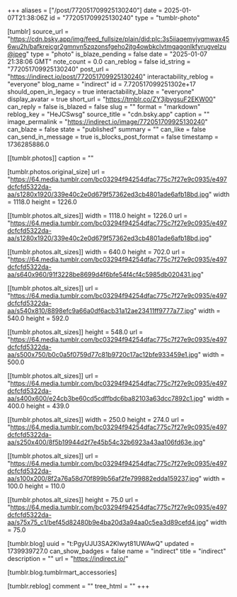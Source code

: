 +++
aliases = ["/post/772051709925130240"]
date = 2025-01-07T21:38:06Z
id = "772051709925130240"
type = "tumblr-photo"

[tumblr]
source_url = "https://cdn.bsky.app/img/feed_fullsize/plain/did:plc:3s5iiaqemyjyqmwax456wu2h/bafkreicgr2gmnvn5zqzonsfgeho2jtg4owbkclvtmgagonlkfyrugvelzu@jpeg"
type = "photo"
is_blaze_pending = false
date = "2025-01-07 21:38:06 GMT"
note_count = 0.0
can_reblog = false
id_string = "772051709925130240"
post_url = "https://indirect.io/post/772051709925130240"
interactability_reblog = "everyone"
blog_name = "indirect"
id = 7.720517099251302e+17
should_open_in_legacy = true
interactability_blaze = "everyone"
display_avatar = true
short_url = "https://tmblr.co/ZY3jbygsuF2EKW00"
can_reply = false
is_blazed = false
slug = ""
format = "markdown"
reblog_key = "HeJCSwsg"
source_title = "cdn.bsky.app"
caption = ""
image_permalink = "https://indirect.io/image/772051709925130240"
can_blaze = false
state = "published"
summary = ""
can_like = false
can_send_in_message = true
is_blocks_post_format = false
timestamp = 1736285886.0

[[tumblr.photos]]
caption = ""

[tumblr.photos.original_size]
url = "https://64.media.tumblr.com/bc03294f94254dfac775c7f27e9c0935/e497dcfcfd5322da-aa/s1280x1920/339e40c2e0d679f57362ed3cb4801ade6afb18bd.jpg"
width = 1118.0
height = 1226.0

[[tumblr.photos.alt_sizes]]
width = 1118.0
height = 1226.0
url = "https://64.media.tumblr.com/bc03294f94254dfac775c7f27e9c0935/e497dcfcfd5322da-aa/s1280x1920/339e40c2e0d679f57362ed3cb4801ade6afb18bd.jpg"

[[tumblr.photos.alt_sizes]]
width = 640.0
height = 702.0
url = "https://64.media.tumblr.com/bc03294f94254dfac775c7f27e9c0935/e497dcfcfd5322da-aa/s640x960/91f3228be8699d4f6bfe54f4cf4c5985db020431.jpg"

[[tumblr.photos.alt_sizes]]
url = "https://64.media.tumblr.com/bc03294f94254dfac775c7f27e9c0935/e497dcfcfd5322da-aa/s540x810/8898efc9a66a0df6acb31a12ae23411ff9777a77.jpg"
width = 540.0
height = 592.0

[[tumblr.photos.alt_sizes]]
height = 548.0
url = "https://64.media.tumblr.com/bc03294f94254dfac775c7f27e9c0935/e497dcfcfd5322da-aa/s500x750/b0c0a5f0759d77c81b9720c17ac12bfe933459e1.jpg"
width = 500.0

[[tumblr.photos.alt_sizes]]
url = "https://64.media.tumblr.com/bc03294f94254dfac775c7f27e9c0935/e497dcfcfd5322da-aa/s400x600/e24cb3be60cd5cdffbdc6ba82103a63dcc7892c1.jpg"
width = 400.0
height = 439.0

[[tumblr.photos.alt_sizes]]
width = 250.0
height = 274.0
url = "https://64.media.tumblr.com/bc03294f94254dfac775c7f27e9c0935/e497dcfcfd5322da-aa/s250x400/8f5b19944d2f7e45b54c32b6923a43aa106fd63e.jpg"

[[tumblr.photos.alt_sizes]]
url = "https://64.media.tumblr.com/bc03294f94254dfac775c7f27e9c0935/e497dcfcfd5322da-aa/s100x200/8f2a76a58d70f899b56af2fe799882edda159237.jpg"
width = 100.0
height = 110.0

[[tumblr.photos.alt_sizes]]
height = 75.0
url = "https://64.media.tumblr.com/bc03294f94254dfac775c7f27e9c0935/e497dcfcfd5322da-aa/s75x75_c1/bef45d82480b9e4ba20d3a94aa0c5ea3d89cefd4.jpg"
width = 75.0

[tumblr.blog]
uuid = "t:PgyUJU3SA2Klwyt81UWAwQ"
updated = 1739939727.0
can_show_badges = false
name = "indirect"
title = "indirect"
description = ""
url = "https://indirect.io/"

[tumblr.blog.tumblrmart_accessories]

[tumblr.reblog]
comment = ""
tree_html = ""
+++
